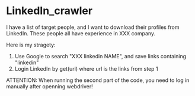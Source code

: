 # LinkedIn_crawler

I have a list of target people, and I want to download their profiles from LinkedIn. These people all have experience in XXX company.

Here is my stragety:
1. Use Google to search "XXX linkedin NAME", and save links containing "linkedin"
2. Login LinkedIn by get(url) where url is the links from step 1

ATTENTION: When running the second part of the code, you need to log in manually after openning webdriver!
